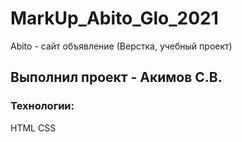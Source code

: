 # MarkUp_Abito_Glo_2021
Abito - сайт объявление (Верстка, учебный проект)

## Выполнил проект - Акимов С.В.
### Технологии:
  HTML
  CSS

